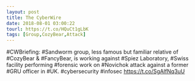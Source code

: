 ```yaml
---
layout: post
title: The CyberWire
date: 2018-08-01 03:00:22
tourl: https://t.co/HQuCt1gLbK
tags: [Group,CozyBear,Attack]
---
```

#CWBriefing: #Sandworm group, less famous but familiar relative of #CozyBear &amp; #FancyBear, is working against #Spiez Laboratory, #Swiss facility performing #forensic work on #Novichok attack against a former #GRU officer in #UK. #cybersecurity #infosec https://t.co/SgAlfNq3uU